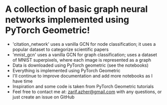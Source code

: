 # A collection of basic graph neural networks implemented using PyTorch Geometric!

- 'citation_network' uses a vanilla GCN for node classification; it uses a popular dataset to categorize scientific papers
- 'mnist_gcn' uses a vanilla GCN for graph classification; uses a dataset of MNIST superpixels, where each image is represented as a graph
- Data is downloaded using PyTorch geometric (see the notebooks)
- Everything is implemented using PyTorch Geometric
- I'll continue to improve documentation and add more notebooks as I have time
- Inspiration and some code is taken from PyTorch Geometric tutorials
- Feel free to contact me at: zarif.azher@gmail.com with any questions, or just create an issue on GitHub

